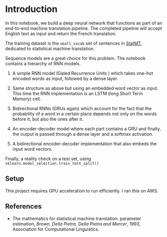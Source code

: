 # Introduction


In this notebook, we build a deep neural network that functions as part
of an end-to-end machine translation pipeline. The completed pipeline
will accept English text as input and return the French translation.

The training dataset is the `small_vocab` set of sentences in
[StatMT](http://www.statmt.org), dedicated to statistical machine translation. 

Sequence models are a great choice for this problem. The notebook
contains a hierarchy of RNN models.

1. A simple RNN model (Gated Recurrence Units ) which takes one-hot
encoded words as input, followed by a dense layer.

2. Same structure as above but using an embedded word vector as
input. This time the RNN implementation is an LSTM (long Short Term
Memory) cell.

3. Bidirectional RNNs (GRUs again) which account for
the fact that the probability of a word in a certain place depends not
only on the words before it, but also the ones after it.

4. An encoder-decoder model where each part contains a GRU and
finally, the output is passed through a dense layer and a softmax
activation.

5. A bidirectional encoder-decoder implementation that also embeds the
input word vectors.

Finally, a reality check on a test set, using
`sklearn.model_selection.train_test_split()`


## Setup

This project requires GPU acceleration to run efficiently.  I ran this
on AWS.

## References

- The mathematics for statistical machine translation:
parameter estimation, *Brown, Della Pietra, Della Pietra and Mercer*,
1993, Association for Computational Linguistics.